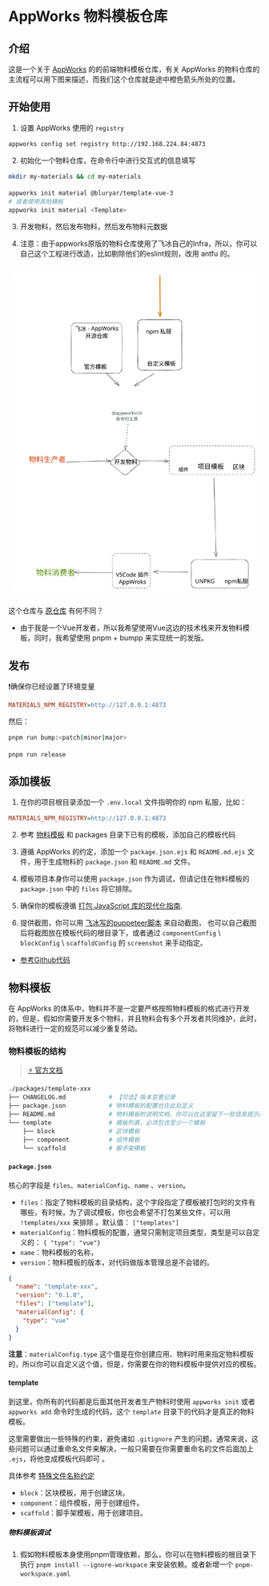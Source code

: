 # AppWorks 物料模板仓库

## 介绍

这是一个关于 [AppWorks](https://appworks.site/) 的的前端物料模板仓库，有关 AppWorks 的物料仓库的主流程可以用下图来描述，而我们这个仓库就是途中橙色箭头所处的位置。

## 开始使用

1. 设置 AppWorks 使用的 `registry`

```bash
appworks config set registry http://192.168.224.84:4873
```

2. 初始化一个物料仓库，在命令行中进行交互式的信息填写

```bash
mkdir my-materials && cd my-materials

appworks init material @bluryar/template-vue-3
# 或者使用其他模板
appworks init material <Template>
```

3. 开发物料，然后发布物料，然后发布物料元数据

4. 注意：由于appworks原版的物料仓库使用了飞冰自己的Infra，所以，你可以自己这个工程进行改造，比如剔除他们的eslint规则，改用 antfu 的。

<br>

<img src="./docs/appworks-materials.svg" alt="AppWorks Meterials Framework" style="width: 55ch; margin: 0 auto; display: block;"/>

<br>

这个仓库与 [原仓库](https://github.com/ice-lab/material-templates) 有何不同？

- 由于我是一个Vue开发者，所以我希望使用Vue这边的技术栈来开发物料模板，同时，我希望使用 pnpm + bumpp 来实现统一的发版。

## 发布

❗确保你已经设置了环境变量

```INI
MATERIALS_NPM_REGISTRY=http://127.0.0.1:4873
```

然后：

```bash
pnpm run bump:<patch|minor|major>

pnpm run release
```

## 添加模板

1. 在你的项目根目录添加一个 `.env.local` 文件指明你的 npm 私服，比如：

```INI
MATERIALS_NPM_REGISTRY=http://127.0.0.1:4873
```

2. 参考 [物料模板](#物料模板) 和 packages 目录下已有的模板，添加自己的模板代码

3. 遵循 AppWorks 的约定，添加一个 `package.json.ejs` 和 `README.md.ejs` 文件，用于生成物料的 `package.json` 和 `README.md` 文件。

4. 模板项目本身你可以使用 `package.json` 作为调试，但请记住在物料模板的 `package.json` 中的 `files` 将它排除。

5. 确保你的模板遵循 [打包 JavaScript 库的现代化指南](https://github.com/frehner/modern-guide-to-packaging-js-library/blob/main/README-zh_CN.md).

6. 提供截图，你可以用 [飞冰写的puppeteer脚本](https://www.npmjs.com/package/@ice/screenshot) 来自动截图， 也可以自己截图后将截图放在模板代码的根目录下，或者通过 `componentConfig` \ `blockConfig` \ `scaffoldConfig` 的 `screenshot` 来手动指定。

- [参考Github代码](https://github.com/apptools-lab/AppWorks/blob/master/packages/cli/src/command/generate/generateMaterialData.ts#L33-L38)

## 物料模板

在 AppWorks 的体系中，物料并不是一定要严格按照物料模板的格式进行开发的，但是，假如你需要开发多个物料，并且物料会有多个开发者共同维护，此时，将物料进行一定的规范可以减少重复劳动。

### 物料模板的结构

> [⚡ 官方文档](https://appworks.site/materials/reference/custom.html#%E5%BC%80%E5%8F%91%E8%87%AA%E5%AE%9A%E4%B9%89%E7%89%A9%E6%96%99%E6%A8%A1%E6%9D%BF)

```bash
./packages/template-xxx
├── CHANGELOG.md            # 【可选】版本变更记录
├── package.json            # 物料模板的配置也在此处定义
├── README.md               # 物料模板的说明文档，你可以在这里留下一些信息提示后面的维护者如何对你定义的模板进行维护
└── template                # 模板列表，必须包含至少一个模板
    ├── block               # 区块模板
    ├── component           # 组件模板
    └── scaffold            # 脚手架模板
```

#### `package.json`

核心的字段是 `files`、`materialConfig`、`name` 、`version`。

- `files`：指定了物料模板的目录结构，这个字段指定了模板被打包时的文件有哪些，有时候，为了调试模板，你也会希望不打包某些文件，可以用 `!templates/xxx` 来排除 。默认值： `["templates"]`
- `materialConfig`：物料模板的配置，通常只需制定项目类型，类型是可以自定义的： `{ "type": "vue"} `
- `name`：物料模板的名称，
- `version`：物料模板的版本，对代码做版本管理总是不会错的。

```json
{
  "name": "template-xxx",
  "version": "0.1.0",
  "files": ["template"],
  "materialConfig": {
    "type": "vue"
  }
}
```

**注意**：`materialConfig.type` 这个值是在你创建应用、物料时用来指定物料模板的，所以你可以自定义这个值，但是，你需要在你的物料模板中提供对应的模板。

#### template

到这里，你所有的代码都是后面其他开发者生产物料时使用 `appworks init` 或者 `appworks add` 命令时生成的代码，这个 `template` 目录下的代码才是真正的物料模板。

这里需要做出一些特殊的约束，避免诸如 `.gitignore` 产生的问题。通常来说，这些问题可以通过重命名文件来解决，一般只需要在你需要重命名的文件后面加上 `.ejs`，将他变成模板代码即可 。

具体参考 [特殊文件名称约定](https://appworks.site/materials/reference/custom.html#%E5%BC%80%E5%8F%91%E8%87%AA%E5%AE%9A%E4%B9%89%E7%89%A9%E6%96%99%E6%A8%A1%E6%9D%BF)

- `block`：区块模板，用于创建区块。
- `component`：组件模板，用于创建组件。
- `scaffold`：脚手架模板，用于创建项目。

##### 物料模板调试

1. 假如物料模板本身使用pnpm管理依赖，那么，你可以在物料模板的根目录下执行 `pnpm install --ignore-workspace` 来安装依赖。或者新增一个 `pnpm-workspace.yaml`
